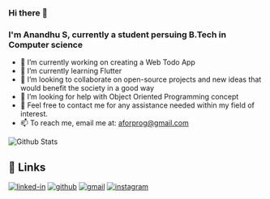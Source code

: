 ### Hi there 👋
### I'm Anandhu S, currently a student persuing B.Tech in Computer science

<!--
**anandhu-eng/anandhu-eng** is a ✨ _special_ ✨ repository because its `README.md` (this file) appears on your GitHub profile.-->


- 🔭 I’m currently working on creating a Web Todo App
- 🌱 I’m currently learning Flutter
- 👯 I’m looking to collaborate on open-source projects and new ideas that would benefit the society in a good way
- 🤔 I’m looking for help with Object Oriented Programming concept
- 💬 Feel free to contact me for any assistance needed within my field of interest.
- 📫 To reach me, email me at: aforprog@gmail.com
<!--
- 😄 Pronouns: ...
- ⚡ Fun fact: ...
-->

![Github Stats](https://github-readme-stats.vercel.app/api?username=anandhu-eng&count_private=true&show_icons=true&theme=chartreuse-dark)

## 🔗 Links
[![linked-in](https://img.shields.io/badge/Linked_In-0077B5?style=for-the-badge&logo=LinkedIn&logoColor=white)](https://www.linkedin.com/in/anandhu-s-2337661b7/)
[![github](https://img.shields.io/badge/GitHub-000000?style=for-the-badge&logo=GitHub&logoColor=white)](https://github.com/anandhu-eng)
[![gmail](https://img.shields.io/badge/Gmail-D14836?style=for-the-badge&logo=Gmail&logoColor=white)](mailto:https://github.com/anandhu-eng)
[![instagram](https://img.shields.io/badge/Instagram-E4405F?style=for-the-badge&logo=instagram&logoColor=white)](https://www.instagram.com/a_na_nd_hu_s/)
